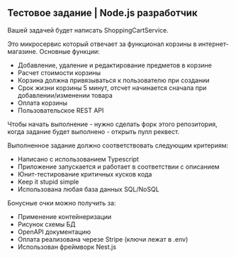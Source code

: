 ## Тестовое задание | Node.js разработчик 
Вашей задачей будет написать ShoppingCartService. 

Это микросервис который отвечает за функционал корзины в интернет-магазине.
Основные функции:
- Добавление, удаление и редактирование предметов в корзине
- Расчет стоимости корзины
- Корзина должна привязываться к пользователю при создании
- Срок жизни корзины 5 минут, отсчет начинается сначала при добавлении/изменении товара
- Оплата корзины
- Пользовательское REST API

Чтобы начать выполнение - нужно сделать форк этого репозитория, когда задание будет выполнено - открыть пулл реквест. 

Выполненное задание должно соответствовать следующим критериям:
- Написано с использованием Typescript
- Приложение запускается и работает в соответствии с описанием
- Юнит-тестирование критичных кусков кода
- Keep it stupid simple
- Использована любая база данных SQL/NoSQL

Бонусные очки можно получить за:
- Применение контейнеризации
- Рисунок схемы БД
- OpenAPI документацию
- Оплата реализована черезе Stripe (ключи лежат в .env)
- Использован фреймворк Nest.js
